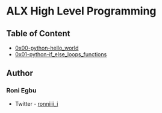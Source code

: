 # ALX High Level Programming

## Table of Content

- [0x00-python-hello_world](0x00-python-hello_world)
- [0x01-python-if_else_loops_functions](0x01-python-if_else_loops_functions)


## Author

### Roni Egbu
- Twitter - [ronniiii_i](https://twitter.com/ronniiii_i)
